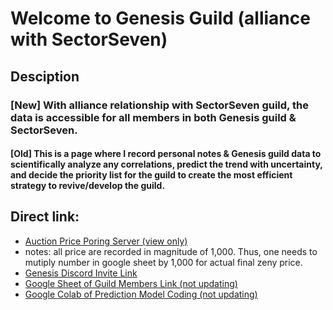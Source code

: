 # Welcome to Genesis Guild (alliance with SectorSeven)
## Desciption 
### [New] With alliance relationship with SectorSeven guild, the data is accessible for all members in both Genesis guild & SectorSeven.

#### [Old] This is a page where I record personal notes & Genesis guild data to scientifically analyze any correlations, predict the trend with uncertainty, and decide the priority list for the guild to create the most efficient strategy to revive/develop the guild.

## Direct link:
 - [Auction Price Poring Server (view only)](https://docs.google.com/spreadsheets/d/1HzOENxSkJL2rvCgU8ftovUBMjxFVevOM_NMuu0TocgI/edit#gid=0)
  - notes: all price are recorded in magnitude of 1,000. Thus, one needs to mutiply number in google sheet by 1,000 for actual final zeny price.
 - [Genesis Discord Invite Link](https://discord.gg/9Q8a9uSq)
 - [Google Sheet of Guild Members Link (not updating)](https://docs.google.com/spreadsheets/d/18coYF1I-POPsKH_O7OenCPclVMi5F6l3SML-MNdXHog/edit#gid=0)
 - [Google Colab of Prediction Model Coding (not updating)](https://colab.research.google.com/drive/1K-IX50_BEU4zd8r3Fhl75ov9c6kVQIH8#scrollTo=YUFv3_Tl3v_-)
